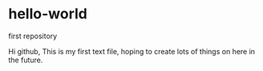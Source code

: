 # hello-world
first repository

Hi github, 
This is my first text file, hoping to create lots of things on here in the future. 

